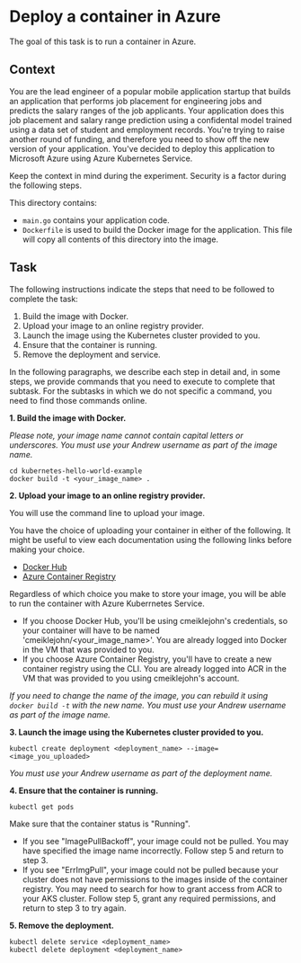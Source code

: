 # Deploy a container in Azure

The goal of this task is to run a container in Azure.

## Context

You are the lead engineer of a popular mobile application startup that builds an application that performs job placement for engineering jobs and predicts the salary ranges of the job applicants.   Your application does this job placement and salary range prediction using a confidental model trained using a data set of student and employment records.  You're trying to raise another round of funding, and therefore you need to show off the new version of your application.  You've decided to deploy this application to Microsoft Azure using Azure Kubernetes Service.

Keep the context in mind during the experiment.  Security is a factor during the following steps.

This directory contains:

- `main.go` contains your application code. 
- `Dockerfile` is used to build the Docker image for the application. This file will copy all contents of this directory into the image.

## Task

The following instructions indicate the steps that need to be followed to complete the task:
1. Build the image with Docker.
2. Upload your image to an online registry provider.
3. Launch the image using the Kubernetes cluster provided to you.
4. Ensure that the container is running.
5. Remove the deployment and service.

In the following paragraphs, we describe each step in detail and, in some steps, we provide commands that you need to execute to complete that subtask. For the subtasks in which we do not specific a command, you need to find those commands online.

**1. Build the image with Docker.**

*Please note, your image name cannot contain capital letters or underscores. You must use your Andrew username as part of the image name.*

```
cd kubernetes-hello-world-example
docker build -t <your_image_name> . 
```

**2. Upload your image to an online registry provider.**

You will use the command line to upload your image.

You have the choice of uploading your container in either of the following.  It might be useful to view each documentation using the following links before making your choice.

- [Docker Hub](https://docs.docker.com/engine/reference/commandline/push/) 
- [Azure Container Registry](https://docs.microsoft.com/en-us/azure/container-registry/container-registry-get-started-docker-cli) 

Regardless of which choice you make to store your image, you will be able to run the container with Azure Kuberrnetes Service.

- If you choose Docker Hub, you'll be using cmeiklejohn's credentials, so your container will have to be named 'cmeiklejohn/<your_image_name>'.  You are already logged into Docker in the VM that was provided to you.
- If you choose Azure Container Registry, you'll have to create a new container registry using the CLI.  You are already logged into ACR in the VM that was provided to you using cmeiklejohn's account.

*If you need to change the name of the image, you can rebuild it using `docker build -t` with the new name. You must use your Andrew username as part of the image name.*

**3. Launch the image using the Kubernetes cluster provided to you.**

```
kubectl create deployment <deployment_name> --image=<image_you_uploaded>
```

*You must use your Andrew username as part of the deployment name.*

**4. Ensure that the container is running.**

```
kubectl get pods
```

Make sure that the container status is "Running". 

- If you see "ImagePullBackoff", your image could not be pulled. You may have specified the image name incorrectly. Follow step 5 and return to step 3.
- If you see "ErrImgPull", your image could not be pulled because your cluster does not have permissions to the images inside of the container registry.  You may need to search for how to grant access from ACR to your AKS cluster.  Follow step 5, grant any required permissions, and return to step 3 to try again.


**5. Remove the deployment.**

```
kubectl delete service <deployment_name>
kubectl delete deployment <deployment_name>
```
